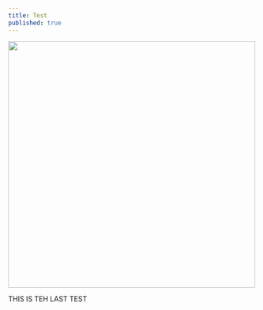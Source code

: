 ```yaml
---
title: Test
published: true
---
```


<img src="http://insolitebuzz.fr/wp-content/uploads/2014/10/test-all-the-things.jpg" alt="" style="width: 500px;"/>

THIS IS TEH LAST TEST